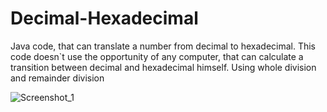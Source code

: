 # Decimal-Hexadecimal
Java code, that can translate a number from decimal to hexadecimal.
This code doesn`t use the opportunity of any computer, that can calculate a transition between decimal and hexadecimal himself.
Using whole division and remainder division








![Screenshot_1](https://user-images.githubusercontent.com/70589107/118487419-5bfd5700-b723-11eb-93fc-198e6d465dfd.jpg)
